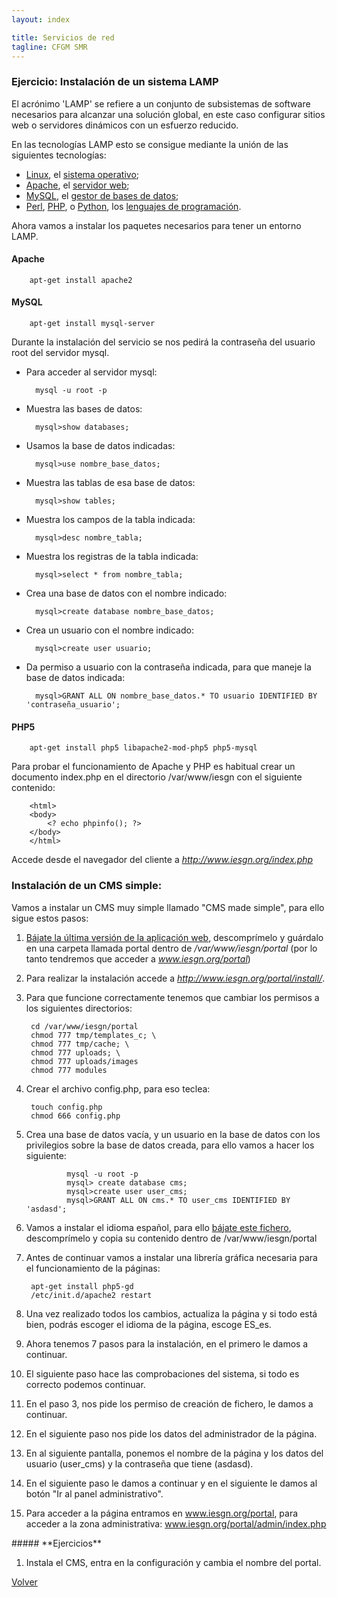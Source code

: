 ```yaml
---
layout: index

title: Servicios de red 
tagline: CFGM SMR
---
```

### Ejercicio: Instalación de un sistema LAMP

El acrónimo 'LAMP' se refiere a un conjunto de subsistemas de software necesarios para alcanzar una solución global, en este caso configurar sitios web o servidores dinámicos con un esfuerzo reducido.

En las tecnologías LAMP esto se consigue mediante la unión de las siguientes tecnologías:

* [Linux](http://es.wikipedia.org/wiki/Linux), el [sistema operativo](http://es.wikipedia.org/wiki/Sistema_operativo);
* [Apache](http://es.wikipedia.org/wiki/Servidor_HTTP_Apache), el [servidor web](http://es.wikipedia.org/wiki/Servidor_web);
* [MySQL](http://es.wikipedia.org/wiki/MySQL), el [gestor de bases de datos](http://es.wikipedia.org/wiki/Gestor_de_bases_de_datos);
* [Perl](http://es.wikipedia.org/wiki/Perl), [PHP](http://es.wikipedia.org/wiki/PHP), o [Python](http://es.wikipedia.org/wiki/Lenguaje_de_programaci%C3%B3n_Python), los [lenguajes de programación](http://es.wikipedia.org/wiki/Lenguajes_de_programaci%C3%B3n).


Ahora vamos a instalar los paquetes necesarios para tener un entorno LAMP.

#### Apache

        apt-get install apache2

#### MySQL

        apt-get install mysql-server

Durante la instalación del servicio se nos pedirá la contraseña del usuario root del servidor mysql.

* Para acceder al servidor mysql:

        mysql -u root -p

* Muestra las bases de datos:
        
        mysql>show databases; 

* Usamos la base de datos indicadas:

        mysql>use nombre_base_datos; 

* Muestra las tablas de esa base de datos:

        mysql>show tables; 

* Muestra los campos de la tabla indicada:

        mysql>desc nombre_tabla; 

* Muestra los registras de la tabla indicada:

        mysql>select * from nombre_tabla; 

* Crea una base de datos con el nombre indicado:

        mysql>create database nombre_base_datos;

* Crea un usuario con el nombre indicado:

        mysql>create user usuario; 
 
* Da permiso a usuario con la contraseña indicada, para que maneje la base de datos indicada:

        mysql>GRANT ALL ON nombre_base_datos.* TO usuario IDENTIFIED BY 'contraseña_usuario'; 

#### PHP5

        apt-get install php5 libapache2-mod-php5 php5-mysql

Para probar el funcionamiento de Apache y PHP es habitual crear un documento index.php en el directorio /var/www/iesgn con el siguiente contenido:

        <html>
        <body>
        	<? echo phpinfo(); ?>
        </body>
        </html>

Accede desde el navegador del cliente a *http://www.iesgn.org/index.php*

### Instalación de un CMS simple:

Vamos a instalar un CMS muy simple llamado "CMS made simple", para ello sigue estos pasos:

1. [Bájate la última versión de la aplicación web](http://s3.amazonaws.com/cmsms/downloads/12966/cmsms-2.1.1-install.zip), descomprímelo y guárdalo en una carpeta llamada portal dentro de */var/www/iesgn/portal* (por lo tanto tendremos que acceder a *www.iesgn.org/portal*)

2. Para realizar la instalación accede a *http://www.iesgn.org/portal/install/*.

3. Para que funcione correctamente tenemos que cambiar los permisos a los siguientes directorios:

        cd /var/www/iesgn/portal
        chmod 777 tmp/templates_c; \
        chmod 777 tmp/cache; \
        chmod 777 uploads; \
        chmod 777 uploads/images
        chmod 777 modules

4. Crear el archivo config.php, para eso teclea:

        touch config.php
        chmod 666 config.php

5. Crea una base de datos vacía, y un usuario en la base de datos con los privilegios sobre la base de datos creada,  para ello vamos a hacer los siguiente:

                mysql -u root -p 
                mysql> create database cms;
                mysql>create user user_cms;
                mysql>GRANT ALL ON cms.* TO user_cms IDENTIFIED BY 'asdasd';


6. Vamos a instalar el idioma español, para ello [bájate este fichero](http://s3.amazonaws.com/cmsms/downloads/12788/cmsmadesimple-1.12.1-langpack-es_ES.tar.gz), descomprímelo y copia su contenido dentro de /var/www/iesgn/portal

7. Antes de continuar vamos a instalar una librería gráfica necesaria para el funcionamiento de la páginas:

        apt-get install php5-gd
        /etc/init.d/apache2 restart

8. Una vez realizado todos los cambios, actualiza la página y si todo está bien, podrás escoger el idioma de la página, escoge ES_es.

9. Ahora tenemos 7 pasos para la instalación, en el primero le damos a continuar.

10. El siguiente paso hace las comprobaciones del sistema, si todo es correcto podemos continuar.

11. En el paso 3, nos pide los permiso de creación de fichero, le damos a continuar.

12. En el siguiente paso nos pide los datos del administrador de la página.

13. En al siguiente pantalla, ponemos el nombre de la página y los datos del usuario (user_cms) y la contraseña que tiene (asdasd).

14. En el siguiente paso le damos a continuar y en el siguiente le damos al botón "Ir al panel administrativo".

15. Para acceder a la página entramos en www.iesgn.org/portal, para acceder a la zona administrativa: www.iesgn.org/portal/admin/index.php

<div class='ejercicios' markdown='1'>
##### **Ejercicios**

1. Instala el CMS, entra en la configuración y cambia el nombre del portal.

</div>

[Volver](index)
